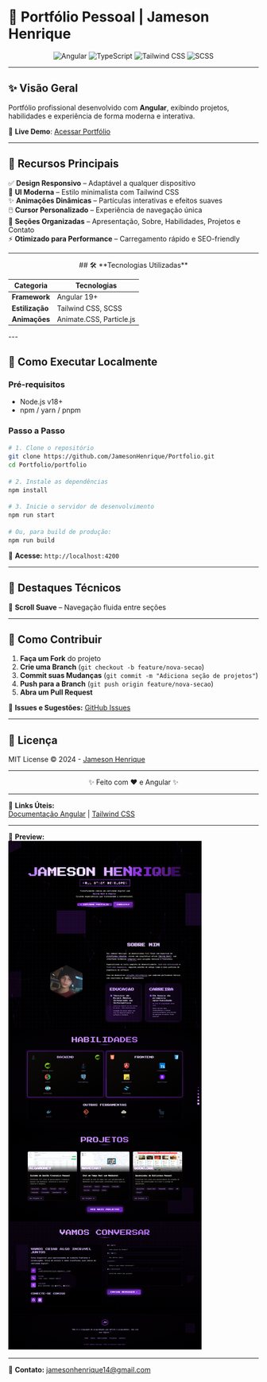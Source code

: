 # 🚀 Portfólio Pessoal | Jameson Henrique  

<div align="center">
  <img src="https://img.shields.io/badge/Angular-DD0031?style=for-the-badge&logo=angular&logoColor=white" alt="Angular">
  <img src="https://img.shields.io/badge/TypeScript-007ACC?style=for-the-badge&logo=typescript&logoColor=white" alt="TypeScript">
  <img src="https://img.shields.io/badge/Tailwind_CSS-38B2AC?style=for-the-badge&logo=tailwind-css&logoColor=white" alt="Tailwind CSS">
  <img src="https://img.shields.io/badge/SCSS-CC6699?style=for-the-badge&logo=sass&logoColor=white" alt="SCSS">
</div>

---

## ✨ **Visão Geral**  
Portfólio profissional desenvolvido com **Angular**, exibindo projetos, habilidades e experiência de forma moderna e interativa.  

🔗 **Live Demo**: [Acessar Portfólio]([https://jamesonhenrique.dev](https://jamesonhenrique-portfolio.vercel.app/)) 

---

## 🎯 **Recursos Principais**  

✅ **Design Responsivo** – Adaptável a qualquer dispositivo  
🎨 **UI Moderna** – Estilo minimalista com Tailwind CSS  
✨ **Animações Dinâmicas** – Partículas interativas e efeitos suaves  
🖱️ **Cursor Personalizado** – Experiência de navegação única  
📱 **Seções Organizadas** – Apresentação, Sobre, Habilidades, Projetos e Contato  
⚡ **Otimizado para Performance** – Carregamento rápido e SEO-friendly  

---


<div align="center">
## 🛠 **Tecnologias Utilizadas**  

| Categoria       | Tecnologias |  
|----------------|------------|  
| **Framework**  | Angular 19+ |  
| **Estilização** | Tailwind CSS, SCSS |  
| **Animações**  | Animate.CSS, Particle.js |  
</div>  
---

## 🚀 **Como Executar Localmente**  

### **Pré-requisitos**  
- Node.js v18+  
- npm / yarn / pnpm  

### **Passo a Passo**  

```bash
# 1. Clone o repositório
git clone https://github.com/JamesonHenrique/Portfolio.git
cd Portfolio/portfolio

# 2. Instale as dependências
npm install

# 3. Inicie o servidor de desenvolvimento
npm run start

# Ou, para build de produção:
npm run build
```

📌 **Acesse:** `http://localhost:4200`  

---


## 🌟 **Destaques Técnicos**  

🔹 **Scroll Suave** – Navegação fluida entre seções  

---

## 🤝 **Como Contribuir**  

1. **Faça um Fork** do projeto  
2. **Crie uma Branch** (`git checkout -b feature/nova-secao`)  
3. **Commit suas Mudanças** (`git commit -m "Adiciona seção de projetos"`)  
4. **Push para a Branch** (`git push origin feature/nova-secao`)  
5. **Abra um Pull Request**  

📌 **Issues e Sugestões:** [GitHub Issues](https://github.com/JamesonHenrique/Portfolio/issues)  

---

## 📜 **Licença**  

MIT License © 2024 - [Jameson Henrique](https://github.com/JamesonHenrique)  

---

<div align="center">
  <p>✨ Feito com ♥ e Angular ✨</p>
</div>  

---

🔗 **Links Úteis:**  
[Documentação Angular](https://angular.io/docs) | [Tailwind CSS](https://tailwindcss.com/docs)  

---

🎨 **Preview:**  
![Preview](portfolio/public/portfolio.png) 

--- 

📧 **Contato:** [jamesonhenrique14@gmail.com](mailto:jamesonhenrique14@gmail.com) 
